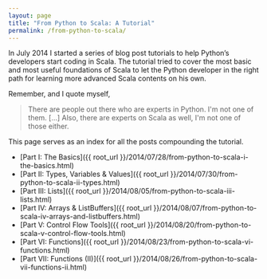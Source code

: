 ```yaml
---
layout: page
title: "From Python to Scala: A Tutorial"
permalink: /from-python-to-scala/
---
```


In July 2014 I started a series of blog post tutorials to help Python’s
developers start coding in Scala. The tutorial tried to cover the most basic and
most useful foundations of Scala to let the Python developer in the right path
for learning more advanced Scala contents on his own.

Remember, and I quote myself,

> There are people out there who are experts in Python. I'm not one of them.
> [...] Also, there are experts on Scala as well, I'm not one of those either.

This page serves as an index for all the posts compounding the tutorial.

* [Part I: The Basics]({{ root_url }}/2014/07/28/from-python-to-scala-i-the-basics.html)
* [Part II: Types, Variables & Values]({{ root_url }}/2014/07/30/from-python-to-scala-ii-types.html)
* [Part III: Lists]({{ root_url }}/2014/08/05/from-python-to-scala-iii-lists.html)
* [Part IV: Arrays & ListBuffers]({{ root_url }}/2014/08/07/from-python-to-scala-iv-arrays-and-listbuffers.html)
* [Part V: Control Flow Tools]({{ root_url }}/2014/08/20/from-python-to-scala-v-control-flow-tools.html)
* [Part VI: Functions]({{ root_url }}/2014/08/23/from-python-to-scala-vi-functions.html)
* [Part VII: Functions (II)]({{ root_url }}/2014/08/26/from-python-to-scala-vii-functions-ii.html)
